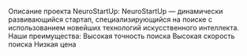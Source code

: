 Описание проекта NeuroStartUp:
NeuroStartUp — динамически развивающийся стартап, специализирующийся на поиске с 
использованием новейших технологий искусственного интеллекта. Наши преимущества:
Высокая точность поиска
Высокая скорость поиска
Низкая цена